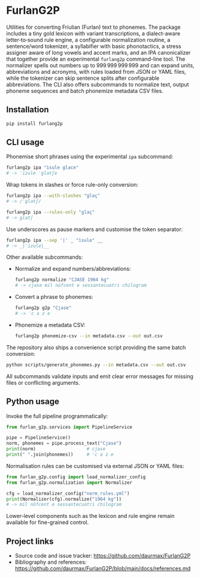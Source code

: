 # FurlanG2P

Utilities for converting Friulian (Furlan) text to phonemes. The package
includes a tiny gold lexicon with variant transcriptions, a dialect-aware
letter‑to‑sound rule engine, a configurable normalization routine, a
sentence/word tokenizer, a syllabifier with basic phonotactics, a stress
assigner aware of long vowels and accent marks, and an IPA canonicalizer that
together provide an experimental `furlang2p` command-line tool. The normalizer
spells out numbers up to 999 999 999 999 and can expand units, abbreviations and
acronyms, with rules loaded from JSON or YAML files, while the tokenizer can
skip sentence splits after configurable abbreviations.  The CLI also offers
subcommands to normalize text, output phoneme sequences and batch phonemize
metadata CSV files.

## Installation

```bash
pip install furlang2p
```

## CLI usage

Phonemise short phrases using the experimental `ipa` subcommand:

```bash
furlang2p ipa "ìsule glace"
# -> ˈizule ˈglatʃe
```

Wrap tokens in slashes or force rule-only conversion:

```bash
furlang2p ipa --with-slashes "glaç"
# -> /ˈglatʃ/

furlang2p ipa --rules-only "glaç"
# -> glatʃ
```

Use underscores as pause markers and customise the token separator:

```bash
furlang2p ipa --sep '|' _ "ìsule" __
# -> _|ˈizule|__
```

Other available subcommands:

- Normalize and expand numbers/abbreviations:

  ```bash
  furlang2p normalize "CJASE 1964 kg"
  # -> cjase mil nûfcent e sessantecuatri chilogram
  ```

- Convert a phrase to phonemes:

  ```bash
  furlang2p g2p "Cjase"
  # -> ˈc a z e
  ```

- Phonemize a metadata CSV:

  ```bash
  furlang2p phonemize-csv --in metadata.csv --out out.csv
  ```

The repository also ships a convenience script providing the same batch
conversion:

```bash
python scripts/generate_phonemes.py --in metadata.csv --out out.csv
```

All subcommands validate inputs and emit clear error messages for missing
files or conflicting arguments.

## Python usage

Invoke the full pipeline programmatically:

```python
from furlan_g2p.services import PipelineService

pipe = PipelineService()
norm, phonemes = pipe.process_text("Cjase")
print(norm)                   # cjase
print(" ".join(phonemes))     # ˈc a z e
```

Normalisation rules can be customised via external JSON or YAML files:

```python
from furlan_g2p.config import load_normalizer_config
from furlan_g2p.normalization import Normalizer

cfg = load_normalizer_config("norm_rules.yml")
print(Normalizer(cfg).normalize("1964 kg"))
# -> mil nûfcent e sessantecuatri chilogram
```

Lower-level components such as the lexicon and rule engine remain available for
fine-grained control.

## Project links

- Source code and issue tracker: https://github.com/daurmax/FurlanG2P
- Bibliography and references: https://github.com/daurmax/FurlanG2P/blob/main/docs/references.md
